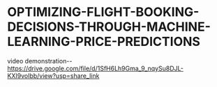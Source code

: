 # OPTIMIZING-FLIGHT-BOOKING-DECISIONS-THROUGH-MACHINE-LEARNING-PRICE-PREDICTIONS

video demonstration--https://drive.google.com/file/d/1SfH6Lh9Gma_9_nqySu8DJL-KXI9voIbb/view?usp=share_link
